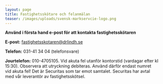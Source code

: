 ```yaml
---
layout: page
title: Fastighetsskötare och felanmälan
teaser: /images/uploads/svensk-markservcie-logo.png
---
```

**Använd i första hand e-post för att kontakta fastighetsskötaren**

**E-post:** fastighetsskotaren@drlindh.se

**Telefon:** 031-41 34 04 (telefonsvare)

**Jourtelefon:** 010-4705105. Vid akuta fel utanför kontorstid (vardagar efter kl 15:30). Observera att utryckning debiteras. Använd därför endast numret vid akuta fel! Det är Securitas som tar emot samtalet. Securitas har avtal med vår leverantör av fastighetsskötsel.
